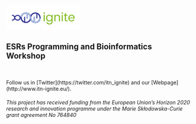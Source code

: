 <p align="left">
  <img src="https://github.com/itn-ignite/ESRs-Programming-and-Bioinformatics-Workshop/blob/master/docs/ignite.jpg" width=200/>
</p>

## ESRs Programming and Bioinformatics Workshop 

<br />
<br />
Follow us in [Twitter](https://twitter.com/itn_ignite) and our [Webpage](http://www.itn-ignite.eu/). 

###### This project has received funding from the European Union’s Horizon 2020 research and innovation programme under the Marie Skłodowska-Curie grant agreement No 764840
